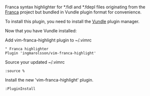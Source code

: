 Franca syntax highlighter for *.fidl and *.fdepl files originating from the [Franca](https://github.com/franca/franca) project but bundled in Vundle plugin format for convenience.  

To install this plugin, you need to install the [Vundle](https://github.com/VundleVlim/Vundle.vim) plugin manager.  

Now that you have Vundle installed:  

Add vim-franca-highlight plugin to ~/.vimrc  

```vim
" Franca highlighter  
Plugin 'ingmarolsson/vim-franca-highlight'  
```

Source your updated ~/.vimrc  
```vim
:source %  
```

Install the new 'vim-franca-highlight' plugin.  
```vim
:PluginInstall  
```
